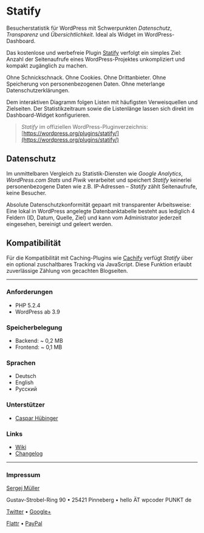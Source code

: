 # Statify

Besucherstatistik für WordPress mit Schwerpunkten _Datenschutz_, _Transparenz_ und _Übersichtlichkeit_. Ideal als Widget im WordPress-Dashboard.

Das kostenlose und werbefreie Plugin [Statify](http://statify.de) verfolgt ein simples Ziel: Anzahl der Seitenaufrufe eines WordPress-Projektes unkompliziert und kompakt zugänglich zu machen.

Ohne Schnickschnack. Ohne Cookies. Ohne Drittanbieter. Ohne Speicherung von personenbezogenen Daten. Ohne meterlange Datenschutzerklärungen.

Dem interaktiven Diagramm folgen Listen mit häufigsten Verweisquellen und Zielseiten. Der Statistikzeitraum sowie die Listenlänge lassen sich direkt im Dashboard-Widget konfigurieren.

> _Statify_ im offiziellen WordPress-Pluginverzeichnis: [https://wordpress.org/plugins/statify/](https://wordpress.org/plugins/statify/)


## Datenschutz

Im unmittelbaren Vergleich zu Statistik-Diensten wie *Google Analytics*, *WordPress.com Stats* und *Piwik* verarbeitet und speichert *Statify* keinerlei personenbezogene Daten wie z.B. IP-Adressen – *Statify* zählt Seitenaufrufe, keine Besucher.

Absolute Datenschutzkonformität gepaart mit transparenter Arbeitsweise: Eine lokal in WordPress angelegte Datenbanktabelle besteht aus lediglich 4 Feldern (ID, Datum, Quelle, Ziel) und kann vom Administrator jederzeit eingesehen, bereinigt und geleert werden.


## Kompatibilität

Für die Kompatibilität mit Caching-Plugins wie [Cachify](http://cachify.de) verfügt *Statify* über ein optional zuschaltbares Tracking via JavaScript. Diese Funktion erlaubt zuverlässige Zählung von gecachten Blogseiten.

___


### Anforderungen

* PHP 5.2.4
* WordPress ab 3.9


### Speicherbelegung

* Backend: ~ 0,2 MB
* Frontend: ~ 0,1 MB


### Sprachen
* Deutsch
* English
* Русский


### Unterstützer

* [Caspar Hübinger](http://glueckpress.com)


### Links

* [Wiki](https://github.com/sergejmueller/statify/wiki)
* [Changelog](https://github.com/sergejmueller/statify/blob/master/CHANGELOG.md)


---


### Impressum

[Sergej Müller](http://wpcoder.de)

Gustav-Strobel-Ring 90 • 25421 Pinneberg • hello ÄT wpcoder PUNKT de

[Twitter](https://twitter.com/wpSEO) • [Google+](https://plus.google.com/110569673423509816572)

[Flattr](https://flattr.com/thing/148966/) • [PayPal](https://www.paypal.com/cgi-bin/webscr?cmd=_s-xclick&hosted_button_id=ZAQUT9RLPW8QN)